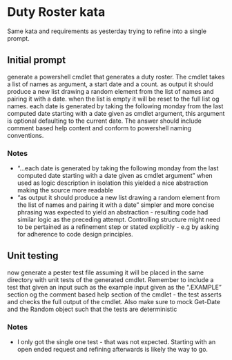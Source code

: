 # Duty Roster kata

Same kata and requirements as yesterday trying to refine into a single prompt.

## Initial prompt

generate a powershell cmdlet that generates a duty roster. The cmdlet takes a list of names as argument, a start date and a count. as output it should produce a new list drawing a random element from the list of names and pairing it with a date. when the list is empty it will be reset to the full list og names. each date is generated by taking the following monday from the last computed date starting with  a date given as cmdlet argument, this argument is optional defaulting to the current date. The answer should include comment based help content and conform to powershell naming conventions.

### Notes

- “…each date is generated by taking the following monday from the last computed date starting with a date given as cmdlet argument” when used as logic description in isolation this yielded a nice abstraction making the source more readable
- “as output it should produce a new list drawing a random element from the list of names and pairing it with a date” simpler and more concise phrasing was expected to yield an abstraction - resulting code had similar logic as the preceding attempt. Controlling structure might need to be pertained as a refinement step or stated explicitly - e.g by asking for adherence to code design principles.

## Unit testing

now generate a pester test file assuming it will be placed in the same directory with unit tests of the generated cmdlet. Remember to include a test that given an input such as the example input given as the “.EXAMPLE” section og the comment based help section of the cmdlet - the test asserts and checks the full output of the cmdlet. Also make sure to mock Get-Date and   the Random object such that the tests are deterministic

### Notes

- I only got the single one test - that was not expected. Starting with an open ended request and refining afterwards is likely the way to go.